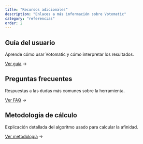 ```yaml
---
title: "Recursos adicionales"
description: "Enlaces a más información sobre Votomatic"
category: "referencias"
order: 2
---
```


## Guía del usuario

Aprende cómo usar Votomatic y cómo interpretar los resultados.

[Ver guía](/como-funciona) →

## Preguntas frecuentes

Respuestas a las dudas más comunes sobre la herramienta.

[Ver FAQ](/preguntas-frecuentes) →

## Metodología de cálculo

Explicación detallada del algoritmo usado para calcular la afinidad.

[Ver metodología](/como-funciona#calculando-la-afinidad) →

